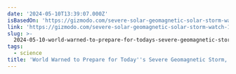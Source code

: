 ```yaml
---
date: '2024-05-10T13:39:07.000Z'
isBasedOn: 'https://gizmodo.com/severe-solar-geomagnetic-solar-storm-watch-1851468637'
link: 'https://gizmodo.com/severe-solar-geomagnetic-solar-storm-watch-1851468637'
slug: >-
  2024-05-10-world-warned-to-prepare-for-todays-severe-geomagnetic-storm-first-in-20-y
tags:
  - science
title: 'World Warned to Prepare for Today''s Severe Geomagnetic Storm, First in 20 Y'
---
```


